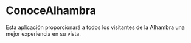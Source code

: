 # ConoceAlhambra

Esta aplicación proporcionará a todos los visitantes de la Alhambra una mejor experiencia en su vista.
